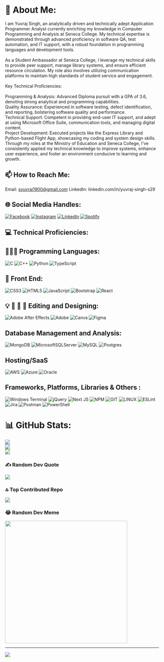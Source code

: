 # 💫 About Me:
I am Yuvraj Singh, an analytically driven and technically adept Application Programmer Analyst currently enriching my knowledge in Computer Programming and Analysis at Seneca College. My technical expertise is demonstrated through advanced proficiency in software QA, test automation, and IT support, with a robust foundation in programming languages and development tools.<br><br>As a Student Ambassador at Seneca College, I leverage my technical skills to provide peer support, manage library systems, and ensure efficient resource circulation. My role also involves utilizing communication platforms to maintain high standards of student service and engagement.<br><br>Key Technical Proficiencies:<br><br>Programming & Analysis: Advanced Diploma pursuit with a GPA of 3.6, denoting strong analytical and programming capabilities.<br>Quality Assurance: Experienced in software testing, defect identification, and reporting, bolstering software quality and performance.<br>Technical Support: Competent in providing end-user IT support, and adept at using Microsoft Office Suite, communication tools, and managing digital content.<br>Project Development: Executed projects like the Express Library and Python-based Flight App, showcasing my coding and system design skills.<br>Through my roles at the Ministry of Education and Seneca College, I've consistently applied my technical knowledge to improve systems, enhance user experience, and foster an environment conducive to learning and growth.

## 📫 How to Reach Me: 
Email: syuvraj1900@gmail.com
LinkedIn: linkedin.com/in/yuvraj-singh-s29


## 🌐 Social Media Handles:
[![Facebook](https://img.shields.io/badge/Facebook-%231877F2.svg?logo=Facebook&logoColor=white)](https://www.facebook.com/profile.php?id=100011399805579) 
[![Instagram](https://img.shields.io/badge/Instagram-%23E4405F.svg?logo=Instagram&logoColor=white)](https://www.instagram.com/yuvraj.xyzz/) 
[![LinkedIn](https://img.shields.io/badge/LinkedIn-%230077B5.svg?logo=linkedin&logoColor=white)](https://www.linkedin.com/in/yuvraj-singh-s29/) 
[![Spotify](https://img.shields.io/badge/Spotify-%231DB954.svg?&logo=Spotify&logoColor=white)](YOUR_SPOTIFY_LINK)

## 💻 Technical Proficiencies:
## 🧑🏻‍💻 Programming Languages:
![C](https://img.shields.io/badge/c-%2300599C.svg?style=for-the-badge&logo=c&logoColor=white) 
![C++](https://img.shields.io/badge/c++-%2300599C.svg?style=for-the-badge&logo=c%2B%2B&logoColor=white) 
![Python](https://img.shields.io/badge/python-3670A0?style=for-the-badge&logo=python&logoColor=ffdd54) 
![TypeScript](https://img.shields.io/badge/typescript-%23007ACC.svg?style=for-the-badge&logo=typescript&logoColor=white) 

## 📲 Front End:
![CSS3](https://img.shields.io/badge/css3-%231572B6.svg?style=for-the-badge&logo=css3&logoColor=white) 
![HTML5](https://img.shields.io/badge/html5-%23E34F26.svg?style=for-the-badge&logo=html5&logoColor=white) 
![JavaScript](https://img.shields.io/badge/javascript-%23323330.svg?style=for-the-badge&logo=javascript&logoColor=%23F7DF1E) 
![Bootstrap](https://img.shields.io/badge/bootstrap-%238511FA.svg?style=for-the-badge&logo=bootstrap&logoColor=white) 
![React](https://img.shields.io/badge/react-%2320232a.svg?style=for-the-badge&logo=react&logoColor=%2361DAFB) 

## 💡 📸 🎥 💽 Editing and Designing:
![Adobe After Effects](https://img.shields.io/badge/Adobe%20After%20Effects-9999FF.svg?style=for-the-badge&logo=Adobe%20After%20Effects&logoColor=white) 
![Adobe](https://img.shields.io/badge/adobe-%23FF0000.svg?style=for-the-badge&logo=adobe&logoColor=white) 
![Canva](https://img.shields.io/badge/Canva-%2300C4CC.svg?style=for-the-badge&logo=Canva&logoColor=white) 
![Figma](https://img.shields.io/badge/figma-%23F24E1E.svg?style=for-the-badge&logo=figma&logoColor=white) 

## Database Management and Analysis:
![MongoDB](https://img.shields.io/badge/MongoDB-%234ea94b.svg?style=for-the-badge&logo=mongodb&logoColor=white) 
![MicrosoftSQLServer](https://img.shields.io/badge/Microsoft%20SQL%20Server-CC2927?style=for-the-badge&logo=microsoft%20sql%20server&logoColor=white) 
![MySQL](https://img.shields.io/badge/mysql-%2300000f.svg?style=for-the-badge&logo=mysql&logoColor=white) 
![Postgres](https://img.shields.io/badge/postgres-%23316192.svg?style=for-the-badge&logo=postgresql&logoColor=white) 

## Hosting/SaaS
![AWS](https://img.shields.io/badge/AWS-%23FF9900.svg?style=for-the-badge&logo=amazon-aws&logoColor=white) 
![Azure](https://img.shields.io/badge/azure-%230072C6.svg?style=for-the-badge&logo=microsoftazure&logoColor=white)
![Oracle](https://img.shields.io/badge/Oracle-F80000?style=for-the-badge&logo=oracle&logoColor=white) 

## Frameworks, Platforms, Libraries & Others : 
![Windows Terminal](https://img.shields.io/badge/Windows%20Terminal-%234D4D4D.svg?style=for-the-badge&logo=windows-terminal&logoColor=white) 
![jQuery](https://img.shields.io/badge/jquery-%230769AD.svg?style=for-the-badge&logo=jquery&logoColor=white) 
![Next JS](https://img.shields.io/badge/Next-black?style=for-the-badge&logo=next.js&logoColor=white) 
![NPM](https://img.shields.io/badge/NPM-%23CB3837.svg?style=for-the-badge&logo=npm&logoColor=white)
![GIT](https://img.shields.io/badge/Git-fc6d26?style=for-the-badge&logo=git&logoColor=white) 
![LINUX](https://img.shields.io/badge/Linux-FCC624?style=for-the-badge&logo=linux&logoColor=black) 
![ESLint](https://img.shields.io/badge/ESLint-4B3263?style=for-the-badge&logo=eslint&logoColor=white) 
![Jira](https://img.shields.io/badge/jira-%230A0FFF.svg?style=for-the-badge&logo=jira&logoColor=white) 
![Postman](https://img.shields.io/badge/Postman-FF6C37?style=for-the-badge&logo=postman&logoColor=white)
![PowerShell](https://img.shields.io/badge/PowerShell-%235391FE.svg?style=for-the-badge&logo=powershell&logoColor=white) 

# 📊 GitHub Stats:
![](https://github-readme-stats.vercel.app/api?username=syuvraj19&theme=dark&hide_border=false&include_all_commits=true&count_private=true)<br/>
![](https://github-readme-streak-stats.herokuapp.com/?user=syuvraj19&theme=dark&hide_border=false)<br/>
![](https://github-readme-stats.vercel.app/api/top-langs/?username=syuvraj19&theme=dark&hide_border=false&include_all_commits=true&count_private=true&layout=compact)

### ✍️ Random Dev Quote
![](https://quotes-github-readme.vercel.app/api?type=horizontal&theme=radical)

### 🔝 Top Contributed Repo
![](https://github-contributor-stats.vercel.app/api?username=syuvraj19&limit=5&theme=dark&combine_all_yearly_contributions=true)

### 😂 Random Dev Meme
<img src='https://randommeme-five.vercel.app/' style="height: 400px;"/>

---
[![](https://visitcount.itsvg.in/api?id=syuvraj19&icon=0&color=0)](https://visitcount.itsvg.in)

<!-- Proudly created with GPRM ( https://gprm.itsvg.in ) -->
